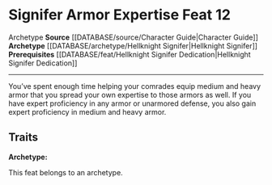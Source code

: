 ﻿---
feat: Signifer Armor Expertise
id: '1086'
level: '12'
name: Signifer Armor Expertise
prerequisite: '[[DATABASE/feat/Hellknight Signifer Dedication|Hellknight Signifer
  Dedication]]'
rarity: Common
source: '[[DATABASE/source/Character Guide|Character Guide]]'
trait:
- '[[DATABASE/trait/Archetype|Archetype]]'
type: Feat

---
# Signifer Armor Expertise <span class="item-type">Feat 12</span>

<span class="item-trait">Archetype</span>
**Source** [[DATABASE/source/Character Guide|Character Guide]] 
**Archetype** [[DATABASE/archetype/Hellknight Signifer|Hellknight Signifer]]
**Prerequisites** [[DATABASE/feat/Hellknight Signifer Dedication|Hellknight Signifer Dedication]]

---
You’ve spent enough time helping your comrades equip medium and heavy armor that you spread your own expertise to those armors as well. If you have expert proficiency in any armor or unarmored defense, you also gain expert proficiency in medium and heavy armor.

## Traits

**Archetype:**

This feat belongs to an archetype.